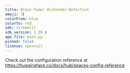 ```yaml
---
title: Brain-Tumor Alzheimer-Detection
emoji: 🌖
colorFrom: blue
colorTo: red
sdk: streamlit
sdk_version: 1.19.0
app_file: main.py
pinned: false
license: openrail
---
```


Check out the configuration reference at https://huggingface.co/docs/hub/spaces-config-reference